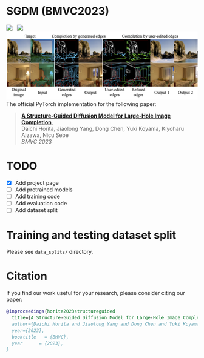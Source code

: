 # SGDM (BMVC2023)
<a href='https://arxiv.org/abs/2211.10437'><img src='https://img.shields.io/badge/ArXiv-PDF-red'></a> &nbsp; 
<a href='https://udonda.github.io/Structure_Guided_Diffusion_Model/'><img src='https://img.shields.io/badge/Project-Page-Green'></a> &nbsp; 
![Overview](static/images/teaser.png)
The official PyTorch implementation for the following paper:
> [**A Structure-Guided Diffusion Model for Large-Hole Image Completion**](https://arxiv.org/abs/2211.10437),  
> Daichi Horita, Jiaolong Yang, Dong Chen, Yuki Koyama, Kiyoharu Aizawa, Nicu Sebe  
> *BMVC 2023*

# TODO
- [x] Add project page
- [ ] Add pretrained models
- [ ] Add training code
- [ ] Add evaluation code
- [ ] Add dataset split

# Training and testing dataset split
Please see `data_splits/` directory.


# Citation
If you find our work useful for your research, please consider citing our paper:
```bibtex
@inproceedings{horita2023structureguided
  title={A Structure-Guided Diffusion Model for Large-Hole Image Completion}, 
  author={Daichi Horita and Jiaolong Yang and Dong Chen and Yuki Koyama and Kiyoharu Aizawa and Nicu Sebe},
  year={2023},
  booktitle   = {BMVC},
  year      = {2023},
}
```
